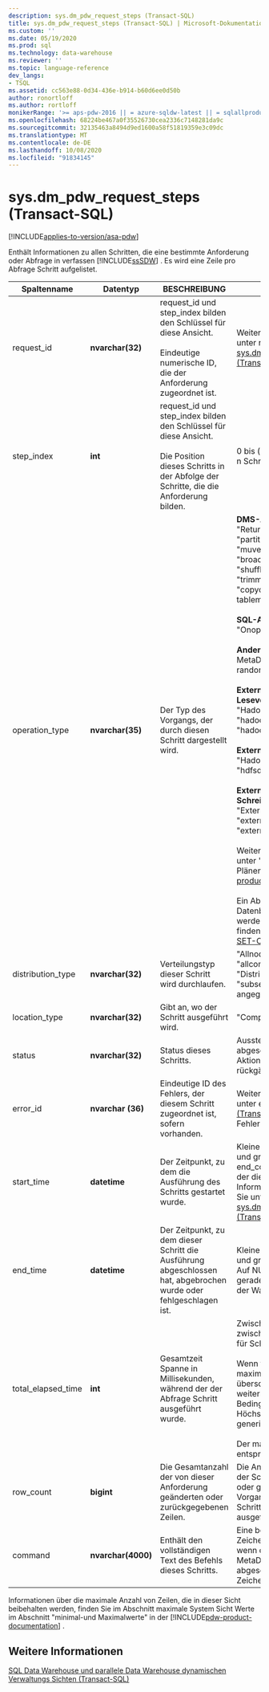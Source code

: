 ```yaml
---
description: sys.dm_pdw_request_steps (Transact-SQL)
title: sys.dm_pdw_request_steps (Transact-SQL) | Microsoft-Dokumentation
ms.custom: ''
ms.date: 05/19/2020
ms.prod: sql
ms.technology: data-warehouse
ms.reviewer: ''
ms.topic: language-reference
dev_langs:
- TSQL
ms.assetid: cc563e88-0d34-436e-b914-b60d6ee0d50b
author: ronortloff
ms.author: rortloff
monikerRange: '>= aps-pdw-2016 || = azure-sqldw-latest || = sqlallproducts-allversions'
ms.openlocfilehash: 68224be467a0f35526730cea2336c7148281da9c
ms.sourcegitcommit: 32135463a8494d9ed1600a58f51819359e3c09dc
ms.translationtype: MT
ms.contentlocale: de-DE
ms.lasthandoff: 10/08/2020
ms.locfileid: "91834145"
---
```

# <a name="sysdm_pdw_request_steps-transact-sql"></a>sys.dm_pdw_request_steps (Transact-SQL)
[!INCLUDE[applies-to-version/asa-pdw](../../includes/applies-to-version/asa-pdw.md)]

  Enthält Informationen zu allen Schritten, die eine bestimmte Anforderung oder Abfrage in verfassen [!INCLUDE[ssSDW](../../includes/sssdw-md.md)] . Es wird eine Zeile pro Abfrage Schritt aufgelistet.  
  
|Spaltenname|Datentyp|BESCHREIBUNG|Range|  
|-----------------|---------------|-----------------|-----------|  
|request_id|**nvarchar(32)**|request_id und step_index bilden den Schlüssel für diese Ansicht.<br /><br /> Eindeutige numerische ID, die der Anforderung zugeordnet ist.|Weitere Informationen finden Sie unter request_id in [sys.dm_pdw_exec_requests &#40;Transact-SQL-&#41;](../../relational-databases/system-dynamic-management-views/sys-dm-pdw-exec-requests-transact-sql.md).|  
|step_index|**int**|request_id und step_index bilden den Schlüssel für diese Ansicht.<br /><br /> Die Position dieses Schritts in der Abfolge der Schritte, die die Anforderung bilden.|0 bis (n-1) für eine Anforderung mit n Schritten.|  
|operation_type|**nvarchar(35)**|Der Typ des Vorgangs, der durch diesen Schritt dargestellt wird.|**DMS-Abfrageplan Vorgänge:** "Returnoperation", "partitionmuveoperation", "muveoperation", "broadcastmuveoperation", "shufflemuveoperation", "trimmuveoperation", "copyoperation", "distributerepli-tablemuveoperation"<br /><br /> **SQL-Abfrageplan Vorgänge:** "Onoperation", "Remoteoperation"<br /><br /> **Andere Abfrageplan Vorgänge:** ' MetaDataCreateOperation ', ' randomidoperation '<br /><br /> **Externe Vorgänge für Lesevorgänge:** "Hadoopshuffleoperation", "hadooproundrobinoperation", "hadoopbroadcastoperation"<br /><br /> **Externe Vorgänge für MapReduce:** "Hadoopjoboperation", "hdfsdeleteoperation"<br /><br /> **Externe Vorgänge für Schreibvorgänge:** "Externalexportdistributedoperation", "externalexportreplialisiedoperation", "externalexportcontroloperation"<br /><br /> Weitere Informationen finden Sie unter "Grundlegendes zu Abfrage Plänen" in der [!INCLUDE[pdw-product-documentation](../../includes/pdw-product-documentation-md.md)] . <br /><br />  Ein Abfrageplan kann auch von den Datenbankeinstellungen beeinflusst werden.  Weitere Informationen finden Sie unter [ALTER DATABASE SET-Optionen](../../t-sql/statements/alter-database-transact-sql-set-options.md?bc=%252fazure%252fsql-data-warehouse%252fbreadcrumb%252ftoc.json&toc=%252fazure%252fsql-data-warehouse%252ftoc.json&view=azure-sqldw-latest) .|  
|distribution_type|**nvarchar(32)**|Verteilungstyp dieser Schritt wird durchlaufen.|"Allnodes", "alldistributionen", "allcomputenodes", "computenode", "Distribution", "subsetnodes", "subsetverteilungen", "nicht angegeben"|  
|location_type|**nvarchar(32)**|Gibt an, wo der Schritt ausgeführt wird.|"Compute", "Control", "DMS"|  
|status|**nvarchar(32)**|Status dieses Schritts.|Ausstehend, wird ausgeführt, abgeschlossen, Fehler, undofailed, Aktion abbrechen, abgebrochen, rückgängig gemacht, abgebrochen|  
|error_id|**nvarchar (36)**|Eindeutige ID des Fehlers, der diesem Schritt zugeordnet ist, sofern vorhanden.|Weitere Informationen finden Sie unter error_id [sys.dm_pdw_errors &#40;Transact-SQL-&#41;](../../relational-databases/system-dynamic-management-views/sys-dm-pdw-errors-transact-sql.md). NULL, wenn kein Fehler aufgetreten ist.|  
|start_time|**datetime**|Der Zeitpunkt, zu dem die Ausführung des Schritts gestartet wurde.|Kleiner oder gleich der aktuellen Zeit und größer oder gleich end_compile_time der Abfrage, zu der dieser Schritt gehört. Weitere Informationen zu Abfragen finden Sie unter [sys.dm_pdw_exec_requests &#40;Transact-SQL-&#41;](../../relational-databases/system-dynamic-management-views/sys-dm-pdw-exec-requests-transact-sql.md).|  
|end_time|**datetime**|Der Zeitpunkt, zu dem dieser Schritt die Ausführung abgeschlossen hat, abgebrochen wurde oder fehlgeschlagen ist.|Kleiner oder gleich der aktuellen Zeit und größer oder gleich start_time. Auf NULL für Schritte festgelegt, die gerade ausgeführt werden oder in der Warteschlange stehen.|  
|total_elapsed_time|**int**|Gesamtzeit Spanne in Millisekunden, während der der Abfrage Schritt ausgeführt wurde.|Zwischen 0 und dem Unterschied zwischen end_time und start_time. 0 für Schritte in der Warteschlange.<br /><br /> Wenn total_elapsed_time den maximalen Wert für eine ganze Zahl überschreitet, ist total_elapsed_time weiterhin der Höchstwert. Mit dieser Bedingung wird die Warnung "der Höchstwert wurde überschritten" generiert.<br /><br /> Der maximale Wert in Millisekunden entspricht 24,8 Tagen.|  
|row_count|**bigint**|Die Gesamtanzahl der von dieser Anforderung geänderten oder zurückgegebenen Zeilen.|Die Anzahl der Zeilen, auf die sich der Schritt ausgewirkt hat.  Größer oder gleich 0 (null) für Daten Vorgangs Schritte.  -1 für die Schritte, die nicht für Daten ausgeführt werden.|  
|command|**nvarchar(4000)**|Enthält den vollständigen Text des Befehls dieses Schritts.|Eine beliebige gültige Anforderungs Zeichenfolge für einen Schritt. NULL, wenn der Vorgang vom Typ MetaDataCreateOperation ist. Wird abgeschnitten, wenn mehr als 4000 Zeichen enthalten sind.|  
  
 Informationen über die maximale Anzahl von Zeilen, die in dieser Sicht beibehalten werden, finden Sie im Abschnitt maximale System Sicht Werte im Abschnitt "minimal-und Maximalwerte" in der [!INCLUDE[pdw-product-documentation](../../includes/pdw-product-documentation-md.md)] .  
  
## <a name="see-also"></a>Weitere Informationen  
 [SQL Data Warehouse und parallele Data Warehouse dynamischen Verwaltungs Sichten &#40;Transact-SQL&#41;](../../relational-databases/system-dynamic-management-views/sql-and-parallel-data-warehouse-dynamic-management-views.md)  
  
